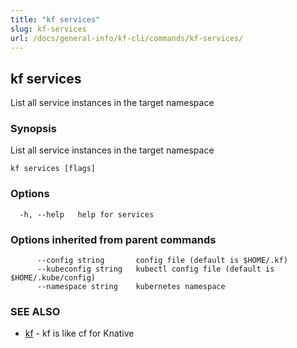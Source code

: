 ```yaml
---
title: "kf services"
slug: kf-services
url: /docs/general-info/kf-cli/commands/kf-services/
---
```

## kf services

List all service instances in the target namespace

### Synopsis

List all service instances in the target namespace

```
kf services [flags]
```

### Options

```
  -h, --help   help for services
```

### Options inherited from parent commands

```
      --config string       config file (default is $HOME/.kf)
      --kubeconfig string   kubectl config file (default is $HOME/.kube/config)
      --namespace string    kubernetes namespace
```

### SEE ALSO

* [kf](/docs/general-info/kf-cli/commands/kf/)	 - kf is like cf for Knative

